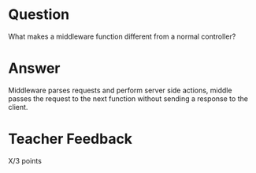 # Question

What makes a middleware function different from a normal controller?

# Answer
Middleware parses requests and perform server side actions, middle passes the request to the next function without sending a response to the client.
# Teacher Feedback

X/3 points